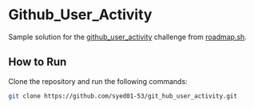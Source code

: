 

# Github_User_Activity

Sample solution for the [github_user_activity](https://roadmap.sh/projects/github-user-activity) challenge from [roadmap.sh](https://roadmap.sh/).

## How to Run

Clone the repository and run the following commands:

```bash
git clone https://github.com/syed01-53/git_hub_user_activity.git
